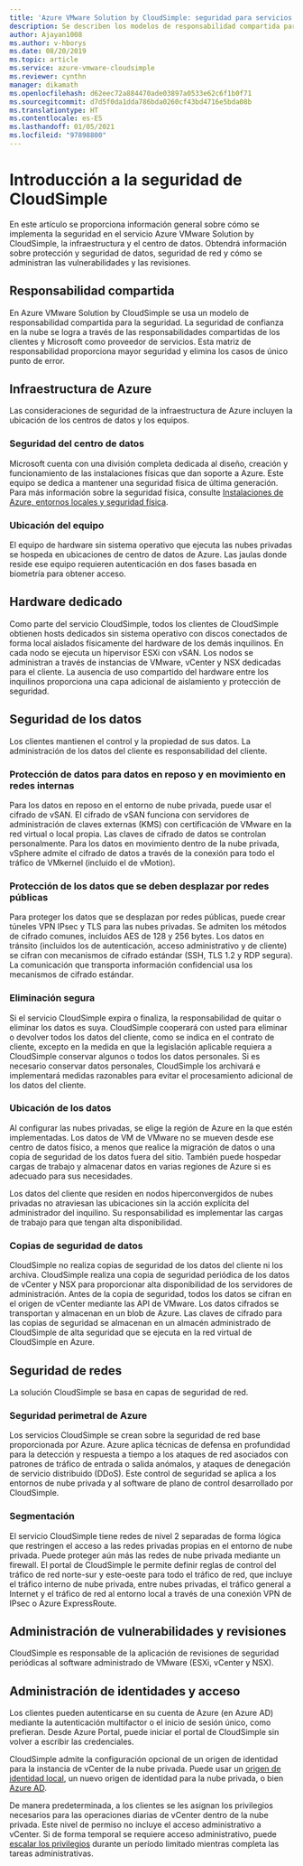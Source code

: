```yaml
---
title: 'Azure VMware Solution by CloudSimple: seguridad para servicios de CloudSimple'
description: Se describen los modelos de responsabilidad compartida para la seguridad de los servicios CloudSimple
author: Ajayan1008
ms.author: v-hborys
ms.date: 08/20/2019
ms.topic: article
ms.service: azure-vmware-cloudsimple
ms.reviewer: cynthn
manager: dikamath
ms.openlocfilehash: d62eec72a884470ade03897a0533e62c6f1b0f71
ms.sourcegitcommit: d7d5f0da1dda786bda0260cf43bd4716e5bda08b
ms.translationtype: HT
ms.contentlocale: es-ES
ms.lasthandoff: 01/05/2021
ms.locfileid: "97898800"
---
```

# <a name="cloudsimple-security-overview"></a>Introducción a la seguridad de CloudSimple

En este artículo se proporciona información general sobre cómo se implementa la seguridad en el servicio Azure VMware Solution by CloudSimple, la infraestructura y el centro de datos. Obtendrá información sobre protección y seguridad de datos, seguridad de red y cómo se administran las vulnerabilidades y las revisiones.

## <a name="shared-responsibility"></a>Responsabilidad compartida

En Azure VMware Solution by CloudSimple se usa un modelo de responsabilidad compartida para la seguridad. La seguridad de confianza en la nube se logra a través de las responsabilidades compartidas de los clientes y Microsoft como proveedor de servicios. Esta matriz de responsabilidad proporciona mayor seguridad y elimina los casos de único punto de error.

## <a name="azure-infrastructure"></a>Infraestructura de Azure

Las consideraciones de seguridad de la infraestructura de Azure incluyen la ubicación de los centros de datos y los equipos.

### <a name="datacenter-security"></a>Seguridad del centro de datos

Microsoft cuenta con una división completa dedicada al diseño, creación y funcionamiento de las instalaciones físicas que dan soporte a Azure. Este equipo se dedica a mantener una seguridad física de última generación. Para más información sobre la seguridad física, consulte [Instalaciones de Azure, entornos locales y seguridad física](../security/fundamentals/physical-security.md).

### <a name="equipment-location"></a>Ubicación del equipo

El equipo de hardware sin sistema operativo que ejecuta las nubes privadas se hospeda en ubicaciones de centro de datos de Azure.  Las jaulas donde reside ese equipo requieren autenticación en dos fases basada en biometría para obtener acceso.

## <a name="dedicated-hardware"></a>Hardware dedicado

Como parte del servicio CloudSimple, todos los clientes de CloudSimple obtienen hosts dedicados sin sistema operativo con discos conectados de forma local aislados físicamente del hardware de los demás inquilinos. En cada nodo se ejecuta un hipervisor ESXi con vSAN. Los nodos se administran a través de instancias de VMware, vCenter y NSX dedicadas para el cliente. La ausencia de uso compartido del hardware entre los inquilinos proporciona una capa adicional de aislamiento y protección de seguridad.

## <a name="data-security"></a>Seguridad de los datos

Los clientes mantienen el control y la propiedad de sus datos. La administración de los datos del cliente es responsabilidad del cliente.

### <a name="data-protection-for-data-at-rest-and-data-in-motion-within-internal-networks"></a>Protección de datos para datos en reposo y en movimiento en redes internas

Para los datos en reposo en el entorno de nube privada, puede usar el cifrado de vSAN. El cifrado de vSAN funciona con servidores de administración de claves externas (KMS) con certificación de VMware en la red virtual o local propia.  Las claves de cifrado de datos se controlan personalmente. Para los datos en movimiento dentro de la nube privada, vSphere admite el cifrado de datos a través de la conexión para todo el tráfico de VMkernel (incluido el de vMotion).

### <a name="data-protection-for-data-that-is-required-to-move-through-public-networks"></a>Protección de los datos que se deben desplazar por redes públicas

Para proteger los datos que se desplazan por redes públicas, puede crear túneles VPN IPsec y TLS para las nubes privadas. Se admiten los métodos de cifrado comunes, incluidos AES de 128 y 256 bytes. Los datos en tránsito (incluidos los de autenticación, acceso administrativo y de cliente) se cifran con mecanismos de cifrado estándar (SSH, TLS 1.2 y RDP segura). La comunicación que transporta información confidencial usa los mecanismos de cifrado estándar.

### <a name="secure-disposal"></a>Eliminación segura

Si el servicio CloudSimple expira o finaliza, la responsabilidad de quitar o eliminar los datos es suya. CloudSimple cooperará con usted para eliminar o devolver todos los datos del cliente, como se indica en el contrato de cliente, excepto en la medida en que la legislación aplicable requiera a CloudSimple conservar algunos o todos los datos personales. Si es necesario conservar datos personales, CloudSimple los archivará e implementará medidas razonables para evitar el procesamiento adicional de los datos del cliente.

### <a name="data-location"></a>Ubicación de los datos

Al configurar las nubes privadas, se elige la región de Azure en la que estén implementadas. Los datos de VM de VMware no se mueven desde ese centro de datos físico, a menos que realice la migración de datos o una copia de seguridad de los datos fuera del sitio. También puede hospedar cargas de trabajo y almacenar datos en varias regiones de Azure si es adecuado para sus necesidades.

Los datos del cliente que residen en nodos hiperconvergidos de nubes privadas no atraviesan las ubicaciones sin la acción explícita del administrador del inquilino. Su responsabilidad es implementar las cargas de trabajo para que tengan alta disponibilidad.

### <a name="data-backups"></a>Copias de seguridad de datos

CloudSimple no realiza copias de seguridad de los datos del cliente ni los archiva. CloudSimple realiza una copia de seguridad periódica de los datos de vCenter y NSX para proporcionar alta disponibilidad de los servidores de administración. Antes de la copia de seguridad, todos los datos se cifran en el origen de vCenter mediante las API de VMware. Los datos cifrados se transportan y almacenan en un blob de Azure. Las claves de cifrado para las copias de seguridad se almacenan en un almacén administrado de CloudSimple de alta seguridad que se ejecuta en la red virtual de CloudSimple en Azure.

## <a name="network-security"></a>Seguridad de redes

La solución CloudSimple se basa en capas de seguridad de red.

### <a name="azure-edge-security"></a>Seguridad perimetral de Azure

Los servicios CloudSimple se crean sobre la seguridad de red base proporcionada por Azure. Azure aplica técnicas de defensa en profundidad para la detección y respuesta a tiempo a los ataques de red asociados con patrones de tráfico de entrada o salida anómalos, y ataques de denegación de servicio distribuido (DDoS). Este control de seguridad se aplica a los entornos de nube privada y al software de plano de control desarrollado por CloudSimple.

### <a name="segmentation"></a>Segmentación

El servicio CloudSimple tiene redes de nivel 2 separadas de forma lógica que restringen el acceso a las redes privadas propias en el entorno de nube privada. Puede proteger aún más las redes de nube privada mediante un firewall. El portal de CloudSimple le permite definir reglas de control del tráfico de red norte-sur y este-oeste para todo el tráfico de red, que incluye el tráfico interno de nube privada, entre nubes privadas, el tráfico general a Internet y el tráfico de red al entorno local a través de una conexión VPN de IPsec o Azure ExpressRoute.

## <a name="vulnerability-and-patch-management"></a>Administración de vulnerabilidades y revisiones

CloudSimple es responsable de la aplicación de revisiones de seguridad periódicas al software administrado de VMware (ESXi, vCenter y NSX).

## <a name="identity-and-access-management"></a>Administración de identidades y acceso

Los clientes pueden autenticarse en su cuenta de Azure (en Azure AD) mediante la autenticación multifactor o el inicio de sesión único, como prefieran. Desde Azure Portal, puede iniciar el portal de CloudSimple sin volver a escribir las credenciales.

CloudSimple admite la configuración opcional de un origen de identidad para la instancia de vCenter de la nube privada. Puede usar un [origen de identidad local](set-vcenter-identity.md), un nuevo origen de identidad para la nube privada, o bien [Azure AD](azure-ad.md).

De manera predeterminada, a los clientes se les asignan los privilegios necesarios para las operaciones diarias de vCenter dentro de la nube privada. Este nivel de permiso no incluye el acceso administrativo a vCenter. Si de forma temporal se requiere acceso administrativo, puede [escalar los privilegios](escalate-private-cloud-privileges.md) durante un período limitado mientras completa las tareas administrativas.
